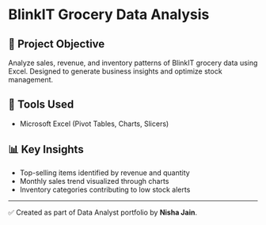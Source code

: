 
# BlinkIT Grocery Data Analysis

## 📌 Project Objective
Analyze sales, revenue, and inventory patterns of BlinkIT grocery data using Excel. Designed to generate business insights and optimize stock management.

## 🧰 Tools Used
- Microsoft Excel (Pivot Tables, Charts, Slicers)

## 📊 Key Insights
- Top-selling items identified by revenue and quantity
- Monthly sales trend visualized through charts
- Inventory categories contributing to low stock alerts

---

✅ Created as part of Data Analyst portfolio by **Nisha Jain**.

